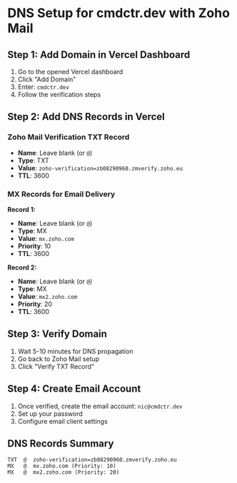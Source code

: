 # DNS Setup for cmdctr.dev with Zoho Mail

## Step 1: Add Domain in Vercel Dashboard
1. Go to the opened Vercel dashboard
2. Click "Add Domain"
3. Enter: `cmdctr.dev`
4. Follow the verification steps

## Step 2: Add DNS Records in Vercel

### Zoho Mail Verification TXT Record
- **Name**: Leave blank (or `@`)
- **Type**: TXT
- **Value**: `zoho-verification=zb08290960.zmverify.zoho.eu`
- **TTL**: 3600

### MX Records for Email Delivery
**Record 1:**
- **Name**: Leave blank (or `@`)
- **Type**: MX
- **Value**: `mx.zoho.com`
- **Priority**: 10
- **TTL**: 3600

**Record 2:**
- **Name**: Leave blank (or `@`)
- **Type**: MX
- **Value**: `mx2.zoho.com`
- **Priority**: 20
- **TTL**: 3600

## Step 3: Verify Domain
1. Wait 5-10 minutes for DNS propagation
2. Go back to Zoho Mail setup
3. Click "Verify TXT Record"

## Step 4: Create Email Account
1. Once verified, create the email account: `nic@cmdctr.dev`
2. Set up your password
3. Configure email client settings

## DNS Records Summary
```
TXT  @  zoho-verification=zb08290960.zmverify.zoho.eu
MX   @  mx.zoho.com (Priority: 10)
MX   @  mx2.zoho.com (Priority: 20)
``` 